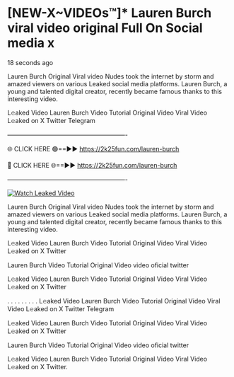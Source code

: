 # [NEW-X~VIDEOs™]* Lauren Burch viral video original Full On Social media x

18 seconds ago

Lauren Burch Original Viral video Nudes took the internet by storm and amazed viewers on various Leaked social media platforms. Lauren Burch, a young and talented digital creator, recently became famous thanks to this interesting video.

L𝚎aked Video Lauren Burch Video Tutorial Original Video Viral Video L𝚎aked on X Twitter Telegram

———————————————————-

🌐 CLICK HERE 🟢==►► https://2k25fun.com/lauren-burch

🔴 CLICK HERE 🌐==►► https://2k25fun.com/lauren-burch

———————————————————-

[![Watch Leaked Video](https://miro.medium.com/v2/resize:fit:828/format:webp/1*cilzJN44JGOrTw9NJCrNHA.gif "Watch Leaked Video")](https://2k25fun.com/lauren-burch)

Lauren Burch Original Viral video Nudes took the internet by storm and amazed viewers on various Leaked social media platforms. Lauren Burch, a young and talented digital creator, recently became famous thanks to this interesting video.

L𝚎aked Video Lauren Burch Video Tutorial Original Video Viral Video L𝚎aked on X Twitter

Lauren Burch Video Tutorial Original Video video oficial twitter

L𝚎aked Video Lauren Burch Video Tutorial Original Video Viral Video L𝚎aked on X Twitter

. . . . . . . . . L𝚎aked Video Lauren Burch Video Tutorial Original Video Viral Video L𝚎aked on X Twitter Telegram

L𝚎aked Video Lauren Burch Video Tutorial Original Video Viral Video L𝚎aked on X Twitter

Lauren Burch Video Tutorial Original Video video oficial twitter

L𝚎aked Video Lauren Burch Video Tutorial Original Video Viral Video L𝚎aked on X Twitter.